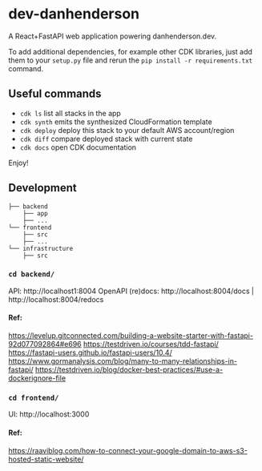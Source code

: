 # dev-danhenderson
A React+FastAPI web application powering danhenderson.dev.

To add additional dependencies, for example other CDK libraries, just add
them to your `setup.py` file and rerun the `pip install -r requirements.txt`
command.

## Useful commands

 * `cdk ls`          list all stacks in the app
 * `cdk synth`       emits the synthesized CloudFormation template
 * `cdk deploy`      deploy this stack to your default AWS account/region
 * `cdk diff`        compare deployed stack with current state
 * `cdk docs`        open CDK documentation

Enjoy!

## Development
```
├── backend
    ├── app
    ├── ...
└── frontend
    ├── src
    ├── ...
└── infrastructure
    ├── src
```

### `cd backend/`

API: http://localhost1:8004
OpenAPI (re)docs: http://localhost:8004/docs | http://localhost:8004/redocs

#### Ref:
https://levelup.gitconnected.com/building-a-website-starter-with-fastapi-92d077092864#e696
https://testdriven.io/courses/tdd-fastapi/
https://fastapi-users.github.io/fastapi-users/10.4/
https://www.gormanalysis.com/blog/many-to-many-relationships-in-fastapi/
https://testdriven.io/blog/docker-best-practices/#use-a-dockerignore-file


### `cd frontend/`

UI: http://localhost:3000


#### Ref:
https://raaviblog.com/how-to-connect-your-google-domain-to-aws-s3-hosted-static-website/



